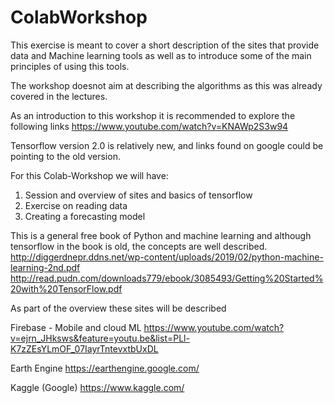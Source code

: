 # ColabWorkshop

This exercise is meant to cover a short description of the sites that provide data and Machine learning tools as well as to introduce some of the main principles of using this tools. 

The workshop doesnot aim at describing the algorithms as this was already covered in the lectures. 


As an introduction to this workshop it is recommended to explore the following links
https://www.youtube.com/watch?v=KNAWp2S3w94


Tensorflow version 2.0 is relatively new, and links found on google could be pointing to the old version. 


For this Colab-Workshop we will have:
1. Session and overview of sites and basics of tensorflow
2. Exercise on reading data
3. Creating a forecasting model 



This is a general free book of Python and machine learning and although tensorflow in the book is old, the concepts are well described.
http://diggerdnepr.ddns.net/wp-content/uploads/2019/02/python-machine-learning-2nd.pdf
http://read.pudn.com/downloads779/ebook/3085493/Getting%20Started%20with%20TensorFlow.pdf


As part of the overview these sites will be described
 
Firebase - Mobile and cloud ML
https://www.youtube.com/watch?v=ejrn_JHksws&feature=youtu.be&list=PLl-K7zZEsYLmOF_07IayrTntevxtbUxDL

Earth Engine
https://earthengine.google.com/

Kaggle (Google)
https://www.kaggle.com/


